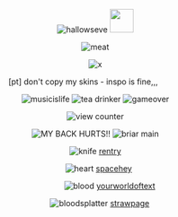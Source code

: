 <div align="center">

 ‎‎‎‎![hallowseve](https://media3.giphy.com/media/v1.Y2lkPTc5MGI3NjExd2wyeWg3eHNzYzk4MGVxOGZtZmFtdTdnbHhhbG84ZnF2eDd6ZDI3dCZlcD12MV9pbnRlcm5hbF9naWZfYnlfaWQmY3Q9cw/sAn0Tbgdtc2pjwJjx2/giphy.webp)  <img src="https://media1.giphy.com/media/v1.Y2lkPTc5MGI3NjExeXBiZGxqdDIzcW1pYnBrYWRidGx3Y29wMXVyejM3MGs0aXJ3bnZqdiZlcD12MV9pbnRlcm5hbF9naWZfYnlfaWQmY3Q9cw/DPqxvZebVFznIZdS1b/200w.webp" width="42" />

![meat]([https://wilardo.crd.co/assets/images/gallery06/c342b3b5.png?v=d0e71742](https://wilardo.crd.co/assets/images/gallery07/9dabae57.png?v=d0e71742))

![x](https://media2.giphy.com/media/v1.Y2lkPTc5MGI3NjExcm1qeG5rcGg0bm1vcTdmNTl2aXRheGJrbXh2ZjgwN2ZrNG80YXVvZyZlcD12MV9pbnRlcm5hbF9naWZfYnlfaWQmY3Q9Zw/nkXHY2sKj5ICgIjoso/giphy.gif)

[pt] don't copy my skins - inspo is fine‎‎‎‎,,, ‎‎‎‎ ‎‎‎‎  ‎‎‎‎  ‎‎‎‎  ‎‎‎‎ ‎‎‎‎ ‎‎‎‎  ‎‎‎‎   ‎‎‎‎ ‎‎‎‎ ‎‎‎‎  


![musicislife](https://i6.glitter-graphics.org/pub/976/976336iiof8g9a9g.gif) ![tea drinker](https://i6.glitter-graphics.org/pub/471/471346df7lfatg7n.gif) ![gameover](https://i.imgur.com/p5V9nz6.gif)

![view counter](https://komarev.com/ghpvc/?username=ha11owseve&label=🥩&color=75172a&style=plastic")

![MY BACK HURTS!!](https://i.imgur.com/Tu3CfQb.gif) ![briar main](https://i.imgur.com/FZluev0.gif)

![knife](https://64.media.tumblr.com/6436653fad41ce1a5e5550f11aa571a8/f651789587d2564c-53/s75x75_c1/a7268f3b999b87894d5872767c29095c8e7b3ed2.gifv) [rentry](https://rentry.co/hallowz_eve)

 ‎ ‎ ‎ ‎![heart](https://www.free-smileys.com/files/love-smileys/751.gif) [spacehey](https://spacehey.com/hallowseve)

 ‎ ‎ ‎ ‎ ‎ ‎ ‎ ‎ ‎ ‎ ‎ ‎ ‎ ‎![blood](https://files.catbox.moe/m14sm0.gif) [yourworldoftext](https://www.yourworldoftext.com/~ha11owseve/)
 
‎ ‎ ‎ ‎ ![bloodsplatter](https://64.media.tumblr.com/f57468fd0e968dfcdce28974d3f3a4b6/4149a1d35ab9816c-bc/s75x75_c1/df472fffe7b0b12ad2e4cdf550a8610d17e5c9d7.gifv) [strawpage](https://hallowzeve.straw.page)

